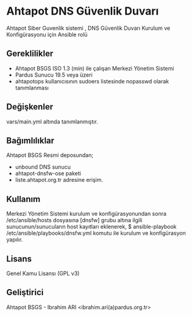 Ahtapot DNS Güvenlik Duvarı
=========

Ahtapot Siber Guvenlik sistemi , DNS Güvenlik Duvarı Kurulum ve Konfigürasyonu için Ansible rolü

Gereklilikler
------------

- Ahtapot BSGS ISO 1.3 (min) ile çalışan Merkezi Yönetim Sistemi
- Pardus Sunucu 19.5 veya üzeri
- ahtapotops kullanıcısının sudoers listesinde nopasswd olarak tanımlanması

Değişkenler
--------------
vars/main.yml altında tanımlanmıştır.

Bağımlılıklar
------------
Ahtapot BSGS Resmi deposundan;
- unbound DNS sunucu
- ahtapot-dnsfw-ose paketi
- liste.ahtapot.org.tr adresine erişim.

Kullanım
----------------

Merkezi Yönetim Sistemi kurulum ve konfigürasyonundan sonra /etc/ansible/hosts dosyasına [dnsfw] grubu altına ilgili sunucunun/sunucuların host kayıtları eklenerek,
$ ansible-playbook /etc/ansible/playbooks/dnsfw.yml 
komutu ile kurulum ve konfigürasyon yapılır. 

Lisans
-------

Genel Kamu Lisansı (GPL v3)

Geliştirici
------------------
Ahtapot BSGS - Ibrahim ARI <ibrahim.ari(a)pardus.org.tr>
